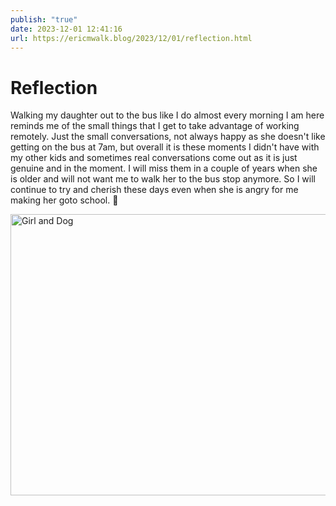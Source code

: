 ```yaml
---
publish: "true"
date: 2023-12-01 12:41:16
url: https://ericmwalk.blog/2023/12/01/reflection.html
---
```


# Reflection

Walking my daughter out to the bus like I do almost every morning I am here reminds me of the small things that I get to take advantage of working remotely. Just the small conversations, not always happy as she doesn't like getting on the bus at 7am, but overall it is these moments I didn't have with my other kids and sometimes real conversations come out as it is just genuine and in the moment. I will miss them in a couple of years when she is older and will not want me to walk her to the bus stop anymore. So I will continue to try and cherish these days even when she is angry for me making her goto school. 🥰



<img src="uploads/2023/img-6665.jpeg" width="600" height="450" alt="Girl and Dog">
